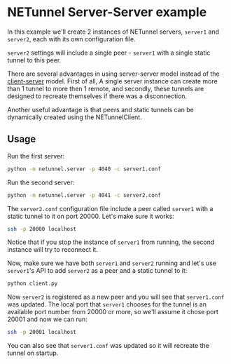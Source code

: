 # NETunnel Server-Server example
In this example we'll create 2 instances of NETunnel servers, `server1` and `server2`,
each with its own configuration file.

`server2` settings will include a single peer - `server1` with a single static tunnel to this peer.

There are several advantages in using server-server model instead of the [client-server](../client-server) model.
First of all, A single server instance can create more than 1 tunnel to more then 1 remote, and secondly, these
tunnels are designed to recreate themselves if there was a disconnection.

Another useful advantage is that peers and static tunnels can be dynamically created
using the NETunnelClient.
## Usage
Run the first server:
```bash
python -m netunnel.server -p 4040 -c server1.conf
```
Run the second server:
```bash
python -m netunnel.server -p 4041 -c server2.conf
```
The `server2.conf` configuration file include a peer called `server1` with a static tunnel to it on port 20000. Let's
make sure it works:
```bash
ssh -p 20000 localhost
```
Notice that if you stop the instance of `server1` from running, the second instance will try to reconnect it.

Now, make sure we have both `server1` and `server2` running and let's use `server1`'s API to add `server2` as a
peer and a static tunnel to it:
```bash
python client.py
```
Now `server2` is registered as a new peer and you will see that `server1.conf` was updated. The local port
that `server1` chooses for the tunnel is an available port number from 20000 or more, so we'll assume it chose port 20001
and now we can run:
```bash
ssh -p 20001 localhost
```
You can also see that `server1.conf` was updated so it will recreate the tunnel on startup.